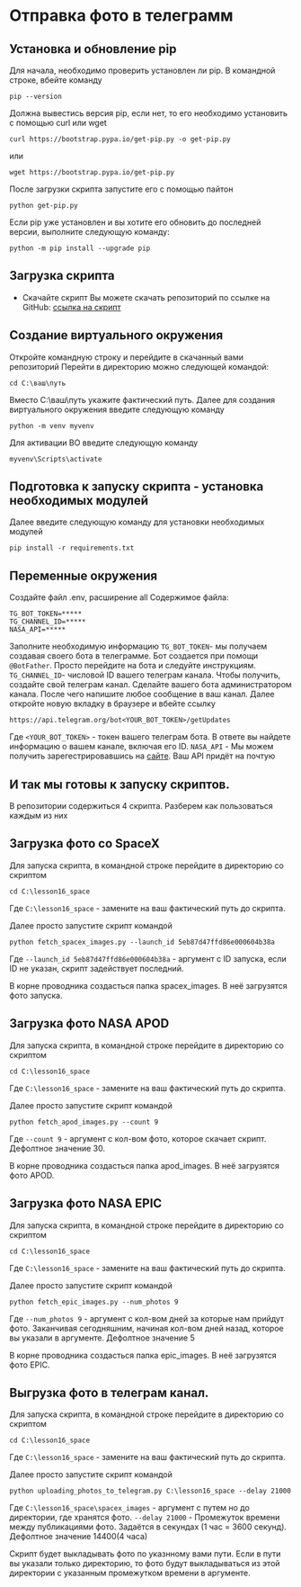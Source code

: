 # Отправка фото в телеграмм
## Установка и обновление pip
Для начала, необходимо проверить установлен ли pip.
В командной строке, вбейте команду
```
pip --version
```
Должна вывестись версия pip, если нет, то его необходимо установить с помощью curl или wget
```
curl https://bootstrap.pypa.io/get-pip.py -o get-pip.py
```
или
```
wget https://bootstrap.pypa.io/get-pip.py
```
После загрузки скрипта запустите его с помощью пайтон
```
python get-pip.py
```
Если pip уже установлен и вы хотите его обновить до последней версии, выполните следующую команду:
```
python -m pip install --upgrade pip
```
## Загрузка скрипта
- Скачайте скрипт
Вы можете скачать репозиторий по ссылке на GitHub: [ссылка на скрипт](https://github.com/Andrey9045/lesson16_space)

## Создание виртуального окружения
Откройте командную строку и перейдите в скачанный вами репозиторий
Перейти в директорию можно следующей командой:
```
cd C:\ваш\путь
```
Вместо C:\ваш\путь укажите фактический путь.
Далее для создания виртуального окружения введите следующую команду
```
python -m venv myvenv
```
Для активации ВО введите следующую команду
```
myvenv\Scripts\activate
```
## Подготовка к запуску скрипта - установка необходимых модулей
Далее введите следующую команду для установки необходимых модулей
```
pip install -r requirements.txt
```
## Переменные окружения
Создайте файл .env, расширение all
Содержимое файла:
```
TG_BOT_TOKEN=*****
TG_CHANNEL_ID=*****
NASA_API=*****
```
Заполните необходимую информацию
`TG_BOT_TOKEN`- мы получаем создавая своего бота в телеграмме. Бот создается при помощи `@BotFather`. Просто перейдите на бота и следуйте инструкциям.
`TG_CHANNEL_ID`- числовой ID вашего телеграм канала. Чтобы получить, создайте свой телеграм канал. Сделайте вашего бота администратором канала. После чего напишите любое сообщение в ваш канал.
Далее откройте новую вкладку в браузере и вбейте ссылку 
```
https://api.telegram.org/bot<YOUR_BOT_TOKEN>/getUpdates
```
Где `<YOUR_BOT_TOKEN>` - токен вашего телеграм бота.  В ответе вы найдете информацию о вашем канале, включая его ID.
`NASA_API` - Мы можем получить зарегестрировавшись на [сайте](https://api.nasa.gov/). Ваш API придёт на почтую 

## И так мы готовы к запуску скриптов.
В репозитории содержиться 4 скрипта. Разберем как пользоваться каждым из них

## Загрузка фото со SpaceX
Для запуска скрипта, в командной строке перейдите в директорию со скриптом
```
cd C:\lesson16_space
```
Где `C:\lesson16_space` - замените на ваш фактический путь до скрипта.

Далее просто запустите скрипт командой

```
python fetch_spacex_images.py --launch_id 5eb87d47ffd86e000604b38a
```
Где `--launch_id 5eb87d47ffd86e000604b38a` - аргумент с ID запуска, если ID не указан, скрипт задействует последний.

В корне проводника создасться папка spacex_images. В неё загрузятся фото запуска.

## Загрузка фото NASA APOD
Для запуска скрипта, в командной строке перейдите в директорию со скриптом
```
cd C:\lesson16_space
```
Где `C:\lesson16_space` - замените на ваш фактический путь до скрипта.

Далее просто запустите скрипт командой

```
python fetch_apod_images.py --count 9
```
Где `--count 9` - аргумент с кол-вом фото, которое скачает скрипт. Дефолтное значение 30.

В корне проводника создасться папка apod_images. В неё загрузятся фото APOD.

## Загрузка фото NASA EPIC

Для запуска скрипта, в командной строке перейдите в директорию со скриптом
```
cd C:\lesson16_space
```
Где `C:\lesson16_space` - замените на ваш фактический путь до скрипта.

Далее просто запустите скрипт командой

```
python fetch_epic_images.py --num_photos 9
```
Где `--num_photos 9` - аргумент с кол-вом дней за которые нам прийдут фото. Заканчивая сегодняшним, начиная кол-вом дней назад, которое вы указали в аргументе. Дефолтное значение 5

В корне проводника создасться папка epic_images. В неё загрузятся фото EPIC.

## Выгрузка фото в телеграм канал.

Для запуска скрипта, в командной строке перейдите в директорию со скриптом
```
cd C:\lesson16_space
```
Где `C:\lesson16_space` - замените на ваш фактический путь до скрипта.

Далее просто запустите скрипт командой

```
python uploading_photos_to_telegram.py C:\lesson16_space --delay 21000
```
Где `C:\lesson16_space\spacex_images` - аргумент с путем но до директории, где хранятся фото.
`--delay 21000` - Промежуток времени между публикациями фото. Задаётся в секундах (1 час = 3600 секунд). Дефолтное значение 14400(4 часа)

Скрипт будет выкладывать фото по указнному вами пути. Если в пути вы указали только директорию, то фото будут выкладываться из этой директории с указанным промежутком времени в аргументе.